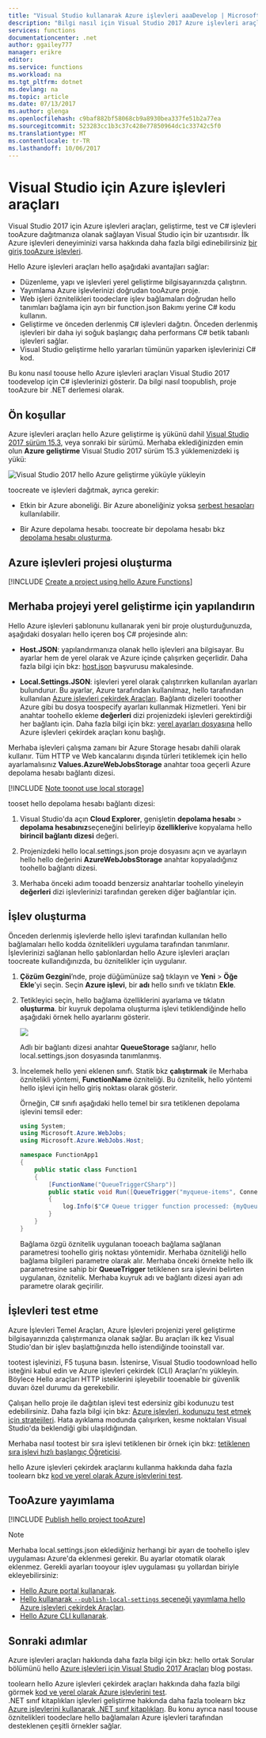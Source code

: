 ```yaml
---
title: "Visual Studio kullanarak Azure işlevleri aaaDevelop | Microsoft Docs"
description: "Bilgi nasıl için Visual Studio 2017 Azure işlevleri araçlarını kullanarak toodevelop ve test Azure işlevleri."
services: functions
documentationcenter: .net
author: ggailey777
manager: erikre
editor: 
ms.service: functions
ms.workload: na
ms.tgt_pltfrm: dotnet
ms.devlang: na
ms.topic: article
ms.date: 07/13/2017
ms.author: glenga
ms.openlocfilehash: c9baf882bf58068cb9a8930bea337fe51b2a77ea
ms.sourcegitcommit: 523283cc1b3c37c428e77850964dc1c33742c5f0
ms.translationtype: MT
ms.contentlocale: tr-TR
ms.lasthandoff: 10/06/2017
---
```

# <a name="azure-functions-tools-for-visual-studio"></a>Visual Studio için Azure işlevleri araçları  

Visual Studio 2017 için Azure işlevleri araçları, geliştirme, test ve C# işlevleri tooAzure dağıtmanıza olanak sağlayan Visual Studio için bir uzantısıdır. İlk Azure işlevleri deneyiminizi varsa hakkında daha fazla bilgi edinebilirsiniz [bir giriş tooAzure işlevleri](functions-overview.md).

Hello Azure işlevleri araçları hello aşağıdaki avantajları sağlar: 

* Düzenleme, yapı ve işlevleri yerel geliştirme bilgisayarınızda çalıştırın. 
* Yayımlama Azure işlevlerinizi doğrudan tooAzure proje. 
* Web işleri öznitelikleri toodeclare işlev bağlamaları doğrudan hello tanımları bağlama için ayrı bir function.json Bakımı yerine C# kodu kullanın.
* Geliştirme ve önceden derlenmiş C# işlevleri dağıtın. Önceden derlenmiş işlevleri bir daha iyi soğuk başlangıç daha performans C# betik tabanlı işlevleri sağlar. 
* Visual Studio geliştirme hello yararları tümünün yaparken işlevlerinizi C# kod. 

Bu konu nasıl toouse hello Azure işlevleri araçları Visual Studio 2017 toodevelop için C# işlevlerinizi gösterir. Da bilgi nasıl toopublish, proje tooAzure bir .NET derlemesi olarak.

## <a name="prerequisites"></a>Ön koşullar

Azure işlevleri araçları hello Azure geliştirme iş yükünü dahil [Visual Studio 2017 sürüm 15.3](https://www.visualstudio.com/vs/), veya sonraki bir sürümü. Merhaba eklediğinizden emin olun **Azure geliştirme** Visual Studio 2017 sürüm 15.3 yüklemenizdeki iş yükü:

![Visual Studio 2017 hello Azure geliştirme yüküyle yükleyin](./media/functions-create-your-first-function-visual-studio/functions-vs-workloads.png)

toocreate ve işlevleri dağıtmak, ayrıca gerekir:

* Etkin bir Azure aboneliği. Bir Azure aboneliğiniz yoksa [serbest hesapları](https://azure.microsoft.com/free/?WT.mc_id=A261C142F) kullanılabilir.

* Bir Azure depolama hesabı. toocreate bir depolama hesabı bkz [depolama hesabı oluşturma](../storage/common/storage-create-storage-account.md#create-a-storage-account).  
## <a name="create-an-azure-functions-project"></a>Azure işlevleri projesi oluşturma 

[!INCLUDE [Create a project using hello Azure Functions](../../includes/functions-vstools-create.md)]


## <a name="configure-hello-project-for-local-development"></a>Merhaba projeyi yerel geliştirme için yapılandırın

Hello Azure işlevleri şablonunu kullanarak yeni bir proje oluşturduğunuzda, aşağıdaki dosyaları hello içeren boş C# projesinde alın:

* **Host.JSON**: yapılandırmanıza olanak hello işlevleri ana bilgisayar. Bu ayarlar hem de yerel olarak ve Azure içinde çalışırken geçerlidir. Daha fazla bilgi için bkz: [host.json](https://github.com/Azure/azure-webjobs-sdk-script/wiki/host.json) başvurusu makalesinde.
    
* **Local.Settings.JSON**: işlevleri yerel olarak çalıştırırken kullanılan ayarları bulundurur. Bu ayarlar, Azure tarafından kullanılmaz, hello tarafından kullanılan [Azure işlevleri çekirdek Araçları](functions-run-local.md). Bağlantı dizeleri tooother Azure gibi bu dosya toospecify ayarları kullanmak Hizmetleri. Yeni bir anahtar toohello ekleme **değerleri** dizi projenizdeki işlevleri gerektirdiği her bağlantı için. Daha fazla bilgi için bkz: [yerel ayarları dosyasına](functions-run-local.md#local-settings-file) hello Azure işlevleri çekirdek araçları konu başlığı.

Merhaba işlevleri çalışma zamanı bir Azure Storage hesabı dahili olarak kullanır. Tüm HTTP ve Web kancalarını dışında türleri tetiklemek için hello ayarlamalısınız **Values.AzureWebJobsStorage** anahtar tooa geçerli Azure depolama hesabı bağlantı dizesi.

[!INCLUDE [Note toonot use local storage](../../includes/functions-local-settings-note.md)]

 tooset hello depolama hesabı bağlantı dizesi:

1. Visual Studio'da açın **Cloud Explorer**, genişletin **depolama hesabı** > **depolama hesabınız**seçeneğini belirleyip **özellikleri**ve kopyalama hello **birincil bağlantı dizesi** değeri.   

2. Projenizdeki hello local.settings.json proje dosyasını açın ve ayarlayın hello hello değerini **AzureWebJobsStorage** anahtar kopyaladığınız toohello bağlantı dizesi.

3. Merhaba önceki adım tooadd benzersiz anahtarlar toohello yineleyin **değerleri** dizi işlevlerinizi tarafından gereken diğer bağlantılar için.  

## <a name="create-a-function"></a>İşlev oluşturma

Önceden derlenmiş işlevlerde hello işlevi tarafından kullanılan hello bağlamaları hello kodda öznitelikleri uygulama tarafından tanımlanır. İşlevlerinizi sağlanan hello şablonlardan hello Azure işlevleri araçları toocreate kullandığınızda, bu öznitelikler için uygulanır. 

1. **Çözüm Gezgini**’nde, proje düğümünüze sağ tıklayın ve **Yeni** > **Öğe Ekle**’yi seçin. Seçin **Azure işlevi**, bir **adı** hello sınıfı ve tıklatın **Ekle**.

2. Tetikleyici seçin, hello bağlama özelliklerini ayarlama ve tıklatın **oluşturma**. bir kuyruk depolama oluşturma işlevi tetiklendiğinde hello aşağıdaki örnek hello ayarlarını gösterir. 

    ![](./media/functions-develop-vs/functions-vstools-create-queuetrigger.png)
    
    Adlı bir bağlantı dizesi anahtar **QueueStorage** sağlanır, hello local.settings.json dosyasında tanımlanmış. 
 
3. İncelemek hello yeni eklenen sınıfı. Statik bkz **çalıştırmak** ile Merhaba öznitelikli yöntemi, **FunctionName** özniteliği. Bu öznitelik, hello yöntemi hello işlevi için hello giriş noktası olarak gösterir. 

    Örneğin, C# sınıfı aşağıdaki hello temel bir sıra tetiklenen depolama işlevini temsil eder:

    ````csharp
    using System;
    using Microsoft.Azure.WebJobs;
    using Microsoft.Azure.WebJobs.Host;
    
    namespace FunctionApp1
    {
        public static class Function1
        {
            [FunctionName("QueueTriggerCSharp")]        
            public static void Run([QueueTrigger("myqueue-items", Connection = "QueueStorage")]string myQueueItem, TraceWriter log)
            {
                log.Info($"C# Queue trigger function processed: {myQueueItem}");
            }
        }
    } 
    ````
 
    Bağlama özgü öznitelik uygulanan tooeach bağlama sağlanan parametresi toohello giriş noktası yöntemidir. Merhaba özniteliği hello bağlama bilgileri parametre olarak alır. Merhaba önceki örnekte hello ilk parametresine sahip bir **QueueTrigger** tetiklenen sıra işlevini belirten uygulanan, öznitelik. Merhaba kuyruk adı ve bağlantı dizesi ayarı adı parametre olarak geçirilir.  

## <a name="testing-functions"></a>İşlevleri test etme

Azure İşlevleri Temel Araçları, Azure İşlevleri projenizi yerel geliştirme bilgisayarınızda çalıştırmanıza olanak sağlar. Bu araçları ilk kez Visual Studio'dan bir işlev başlattığınızda hello istendiğinde tooinstall var.  

tootest işlevinizi, F5 tuşuna basın. İstenirse, Visual Studio toodownload hello isteğini kabul edin ve Azure işlevleri çekirdek (CLI) Araçları'nı yükleyin.  Böylece Hello araçları HTTP isteklerini işleyebilir tooenable bir güvenlik duvarı özel durumu da gerekebilir.

Çalışan hello proje ile dağıtılan işlevi test edersiniz gibi kodunuzu test edebilirsiniz. Daha fazla bilgi için bkz: [Azure işlevleri, kodunuzu test etmek için stratejileri](functions-test-a-function.md). Hata ayıklama modunda çalışırken, kesme noktaları Visual Studio'da beklendiği gibi ulaşıldığından. 

Merhaba nasıl tootest bir sıra işlevi tetiklenen bir örnek için bkz: [tetiklenen sıra işlevi hızlı başlangıç Öğreticisi](functions-create-storage-queue-triggered-function.md#test-the-function).  

hello Azure işlevleri çekirdek araçlarını kullanma hakkında daha fazla toolearn bkz [kod ve yerel olarak Azure işlevlerini test](functions-run-local.md).

## <a name="publish-tooazure"></a>TooAzure yayımlama

[!INCLUDE [Publish hello project tooAzure](../../includes/functions-vstools-publish.md)]

>[!NOTE]  
>Merhaba local.settings.json eklediğiniz herhangi bir ayarı de toohello işlev uygulaması Azure'da eklenmesi gerekir. Bu ayarlar otomatik olarak eklenmez. Gerekli ayarları tooyour işlev uygulaması şu yollardan biriyle ekleyebilirsiniz:
>
>* [Hello Azure portal kullanarak](functions-how-to-use-azure-function-app-settings.md#settings).
>* [Hello kullanarak `--publish-local-settings` seçeneği yayımlama hello Azure işlevleri çekirdek Araçları](functions-run-local.md#publish).
>* [Hello Azure CLI kullanarak](/cli/azure/functionapp/config/appsettings#set). 

## <a name="next-steps"></a>Sonraki adımlar

Azure işlevleri araçları hakkında daha fazla bilgi için bkz: hello ortak Sorular bölümünü hello [Azure işlevleri için Visual Studio 2017 Araçları](https://blogs.msdn.microsoft.com/webdev/2017/05/10/azure-function-tools-for-visual-studio-2017/) blog postası.

toolearn hello Azure işlevleri çekirdek araçları hakkında daha fazla bilgi görmek [kod ve yerel olarak Azure işlevlerini test](functions-run-local.md).  
.NET sınıf kitaplıkları işlevleri geliştirme hakkında daha fazla toolearn bkz [Azure işlevlerini kullanarak .NET sınıf kitaplıkları](functions-dotnet-class-library.md). Bu konu ayrıca nasıl toouse öznitelikleri toodeclare hello bağlamaları Azure işlevleri tarafından desteklenen çeşitli örnekler sağlar.    
